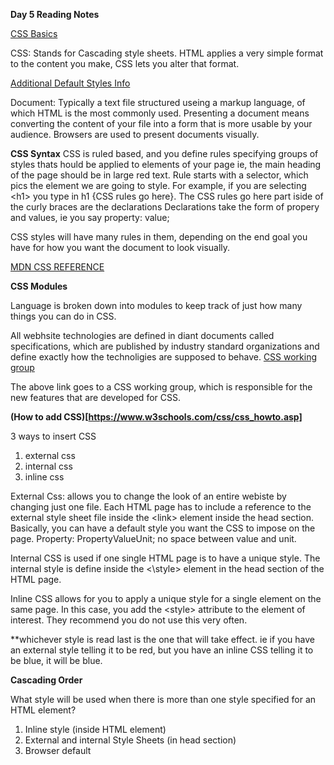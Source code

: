 **Day 5 Reading Notes**

[CSS Basics](https://developer.mozilla.org/en-US/docs/Learn/CSS/First_steps/What_is_CSS)

CSS: Stands for Cascading style sheets. HTML applies a very simple format to the content you make, CSS lets you alter that format. 

[Additional Default Styles Info](https://youtu.be/spK_S0HfzFw)

Document: Typically a text file structured useing a markup language, of which HTML is the most commonly used. 
Presenting a document means converting the content of your file into a form that is more usable by your audience. Browsers are used to present documents visually. 

**CSS Syntax**
CSS is ruled based, and you define rules specifying groups of styles thats hould be applied to elements of your page ie, the main heading of the page should be in large red text. 
Rule starts with a selector, which pics the element we are going to style. 
For example, if you are selecting \<h1> you type in h1 {CSS rules go here}. 
The CSS rules go here part iside of the curly braces are the declarations
Declarations take the form of propery and values, ie you say property: value; 

CSS styles will have many rules in them, depending on the end goal you have for how you want the document to look visually. 

[MDN CSS REFERENCE](https://developer.mozilla.org/en-US/docs/Web/CSS/Reference)

**CSS Modules** 

Language is broken down into modules to keep track of just how many things you can do in CSS. 

All webhsite technologies are defined in diant documents called specifications, which are published by industry standard organizations and define exactly how the technoligies are supposed to behave. 
[CSS working group](https://www.w3.org/Style/CSS/)

The above link goes to a CSS working group, which is responsible for the new features that are developed for CSS. 

**(How to add CSS)[https://www.w3schools.com/css/css_howto.asp]** 

3 ways to insert CSS
1. external css
2. internal css
3. inline css

External Css: allows you to change the look of an entire webiste by changing just one file. Each HTML page has to include a reference to the external style sheet file inside the \<link> element inside the head section.  
Basically, you can have a default style you want the CSS to impose on the page. 
Property: PropertyValueUnit; no space between value and unit. 

Internal CSS is used if one single HTML page is to have a unique style. The internal style is define inside the \<\style> element in the head section of the HTML page. 

Inline CSS allows for you to apply a unique style for a single element on the same page. In this case, you add the \<style> attribute to the element of interest. They recommend you do not use this very often. 

**whichever style is read last is the one that will take effect. ie if you have an external style telling it to be red, but you have an inline CSS telling it to be blue, it will be blue. 

**Cascading Order** 

What style will be used when there is more than one style specified for an HTML element? 

1. Inline style (inside HTML element)
2. External and internal Style Sheets (in head section)
3. Browser default